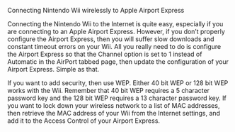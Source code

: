 Connecting Nintendo Wii wirelessly to Apple Airport Express

Connecting the Nintendo Wii to the Internet is quite easy, especially if you are connecting to an Apple Airport Express. However, if you don’t properly configure the Airport Express, then you will suffer slow downloads and constant timeout errors on your Wii. All you really need to do is configure the Airport Express so that the Channel option is set to 1 instead of Automatic in the AirPort tabbed page, then update the configuration of your Airport Express. Simple as that.

If you want to add security, then use WEP. Either 40 bit WEP or 128 bit WEP works with the Wii. Remember that 40 bit WEP requires a 5 character password key and the 128 bit WEP requires a 13 character password key. If you want to lock down your wireless network to a list of MAC addresses, then retrieve the MAC address of your Wii from the Internet settings, and add it to the Access Control of your Airport Express.
